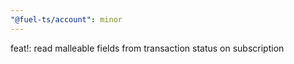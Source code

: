 ```yaml
---
"@fuel-ts/account": minor
---
```


feat!: read malleable fields from transaction status on subscription
